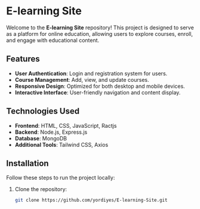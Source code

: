 # E-learning Site

Welcome to the **E-learning Site** repository! This project is designed to serve as a platform for online education, allowing users to explore courses, enroll, and engage with educational content.

## Features

- **User Authentication**: Login and registration system for users.
- **Course Management**: Add, view, and update courses.
- **Responsive Design**: Optimized for both desktop and mobile devices.
- **Interactive Interface**: User-friendly navigation and content display.

## Technologies Used

- **Frontend**: HTML, CSS, JavaScript, Ractjs 
- **Backend**: Node.js, Express.js
- **Database**: MongoDB
- **Additional Tools**: Tailwind CSS, Axios

## Installation

Follow these steps to run the project locally:

1. Clone the repository:
   ```bash
   git clone https://github.com/yordiyes/E-learning-Site.git
